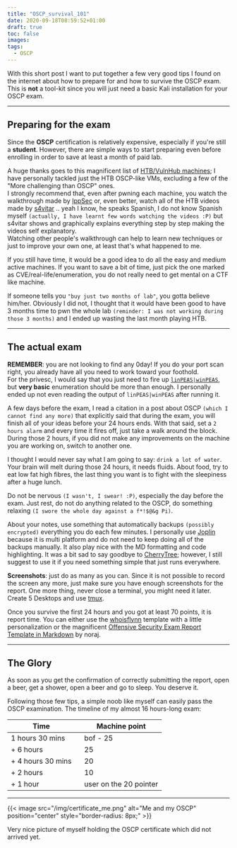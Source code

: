 ```yaml
---
title: "OSCP_survival_101"
date: 2020-09-18T08:59:52+01:00
draft: true
toc: false
images:
tags:
  - OSCP
---
```


With this short post I want to put together a few very good tips I found on the internet about how to prepare for and how to survive the OSCP exam.
This is **not** a tool-kit since you will just need a basic Kali installation for your OSCP exam.  

___  
## Preparing for the exam
Since the **OSCP** certification is relatively expensive, especially if you're still a **student**. However, there are simple ways to start preparing even before enrolling in order to save at least a month of paid lab.  

A huge thanks goes to this magnificent list of [HTB/VulnHub machines](https://docs.google.com/spreadsheets/d/1dwSMIAPIam0PuRBkCiDI88pU3yzrqqHkDtBngUHNCw8/edit#gid=1839402159); I have personally tackled just the HTB OSCP-like VMs, excluding a few of the "More challenging than OSCP" ones.  
I strongly recommend that, even after pwning each machine, you watch the walkthrough made by [IppSec](https://www.youtube.com/channel/UCa6eh7gCkpPo5XXUDfygQQA) or, even better, watch all of the HTB videos made by [s4vitar](https://www.youtube.com/c/s4vitar) .. yeah I know, he speaks Spanish, I do not know Spanish myself `(actually, I have learnt few words watching the videos :P)` but s4vitar shows and graphically explains everything step by step making the videos self explanatory.  
Watching other people's walkthrough can help to learn new techniques or just to improve your own one, at least that's what happened to me.  
  
If you still have time, it would be a good idea to do all the easy and medium active machines. If you want to save a bit of time, just pick the one marked as CVE/real-life/enumeration, you do not really need to get mental on a CTF like machine.  
  
If someone tells you `"buy just two months of lab"`, you gotta believe him/her. Obviously I did not, I thought that it would have been good to have 3 months time to pwn the whole lab `(reminder: I was not working during those 3 months)` and I ended up wasting the last month playing HTB.  
___
## The actual exam
**REMEMBER**: you are not looking to find any 0day! If you do your port scan right, you already have all you need to work toward your foothold.  
For the privesc, I would say that you just need to fire up [`linPEAS|winPEAS`](https://github.com/carlospolop/privilege-escalation-awesome-scripts-suite), but **very basic** enumeration should be more than enough. I personally ended up not even reading the output of `linPEAS|winPEAS` after running it.  
  
A few days before the exam, I read a citation in a post about OSCP `(which I cannot find any more)` that explicitly said that during the exam, you will finish all of your ideas before your 24 hours ends. With that said, set a `2 hours alarm` and every time it fires off, just take a walk around the block. During those 2 hours, if you did not make any improvements on the machine you are working on, switch to another one.  
  
I thought I would never say what I am going to say: `drink a lot of water`. Your brain will melt during those 24 hours, it needs fluids. About food, try to eat low fat high fibres, the last thing you want is to fight with the sleepiness after a huge lunch.  
  
Do not be nervous `(I wasn't, I swear! :P)`, especially the day before the exam. Just rest, do not do anything related to the OSCP, do something relaxing `(I swore the whole day against a f*!$@&g Pi)`.  
  
About your notes, use something that automatically backups `(possibly encrypted)` everything you do each few minutes. I personally use [Joplin](https://joplinapp.org/) because it is multi platform and do not need to keep doing all of the backups manually. It also play nice with the MD formatting and code highlighting. It was a bit sad to say goodbye to [CherryTree](https://www.giuspen.com/cherrytree/); however, I still suggest to use it if you need something simple that just runs everywhere.  
  
**Screenshots**: just do as many as you can. Since it is not possible to record the screen any more, just make sure you have enough screenshots for the report. One more thing, never close a terminal, you might need it later. Create 5 Desktops and use [tmux](https://github.com/tmux/tmux/wiki).  
  
Once you survive the first 24 hours and you got at least 70 points, it is report time. You can either use the [whoisflynn](https://github.com/whoisflynn/OSCP-Exam-Report-Template) template with a little personalization or the magnificent [Offensive Security Exam Report Template in Markdown](https://github.com/noraj/OSCP-Exam-Report-Template-Markdown) by noraj. 
___  
## The Glory
As soon as you get the confirmation of correctly submitting the report, open a beer, get a shower, open a beer and go to sleep. You deserve it.  
  
Following those few tips, a simple noob like myself can easily pass the OSCP examination. The timeline of my almost 16 hours-long exam:

|Time               |&nbsp;&nbsp;&nbsp;Machine point  |
|----------         |----------     |
|1 hours 30 mins    |&nbsp;&nbsp;&nbsp;bof - 25      |
|+ 6 hours          |&nbsp;&nbsp;&nbsp;25            |
|+ 4 hours 30 mins  |&nbsp;&nbsp;&nbsp;20            |
|+ 2 hours		    |&nbsp;&nbsp;&nbsp;10			|
|+ 1 hour           |&nbsp;&nbsp;&nbsp;user on the 20 pointer|  
  ___  

    

{{< image src="/img/certificate_me.png" alt="Me and my OSCP" position="center" style="border-radius: 8px;" >}}  

Very nice picture of myself holding the OSCP certificate which did not arrived yet.
